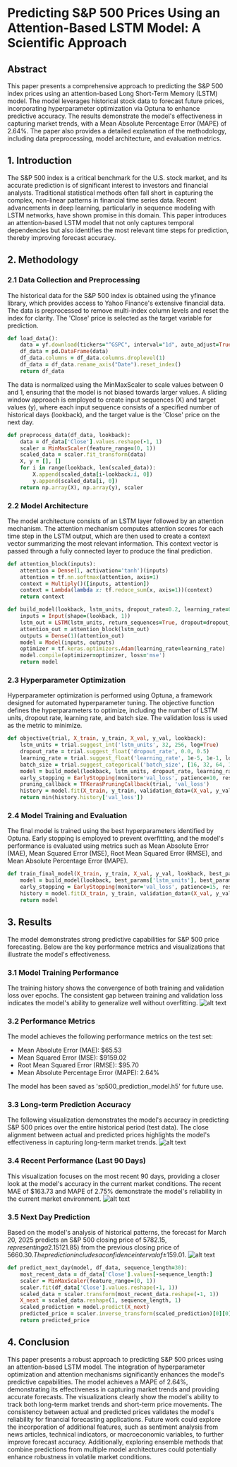 # Predicting S&P 500 Prices Using an Attention-Based LSTM Model: A Scientific Approach
## Abstract
This paper presents a comprehensive approach to predicting the S&P 500 index prices using an attention-based Long Short-Term Memory (LSTM) model. The model leverages historical stock data to forecast future prices, incorporating hyperparameter optimization via Optuna to enhance predictive accuracy. The results demonstrate the model's effectiveness in capturing market trends, with a Mean Absolute Percentage Error (MAPE) of 2.64%. The paper also provides a detailed explanation of the methodology, including data preprocessing, model architecture, and evaluation metrics.

## 1. Introduction
The S&P 500 index is a critical benchmark for the U.S. stock market, and its accurate prediction is of significant interest to investors and financial analysts. Traditional statistical methods often fall short in capturing the complex, non-linear patterns in financial time series data. Recent advancements in deep learning, particularly in sequence modeling with LSTM networks, have shown promise in this domain. This paper introduces an attention-based LSTM model that not only captures temporal dependencies but also identifies the most relevant time steps for prediction, thereby improving forecast accuracy.

## 2. Methodology
### 2.1 Data Collection and Preprocessing
The historical data for the S&P 500 index is obtained using the yfinance library, which provides access to Yahoo Finance's extensive financial data. The data is preprocessed to remove multi-index column levels and reset the index for clarity. The 'Close' price is selected as the target variable for prediction.

```ruby
def load_data():
    data = yf.download(tickers="^GSPC", interval="1d", auto_adjust=True)
    df_data = pd.DataFrame(data)
    df_data.columns = df_data.columns.droplevel(1)
    df_data = df_data.rename_axis("Date").reset_index()
    return df_data
```

The data is normalized using the MinMaxScaler to scale values between 0 and 1, ensuring that the model is not biased towards larger values. A sliding window approach is employed to create input sequences (X) and target values (y), where each input sequence consists of a specified number of historical days (lookback), and the target value is the 'Close' price on the next day.

```ruby
def preprocess_data(df_data, lookback):
    data = df_data['Close'].values.reshape(-1, 1)
    scaler = MinMaxScaler(feature_range=(0, 1))
    scaled_data = scaler.fit_transform(data)
    X, y = [], []
    for i in range(lookback, len(scaled_data)):
        X.append(scaled_data[i-lookback:i, 0])
        y.append(scaled_data[i, 0])
    return np.array(X), np.array(y), scaler
```

### 2.2 Model Architecture
The model architecture consists of an LSTM layer followed by an attention mechanism. The attention mechanism computes attention scores for each time step in the LSTM output, which are then used to create a context vector summarizing the most relevant information. This context vector is passed through a fully connected layer to produce the final prediction.

```ruby
def attention_block(inputs):
    attention = Dense(1, activation='tanh')(inputs)
    attention = tf.nn.softmax(attention, axis=1)
    context = Multiply()([inputs, attention])
    context = Lambda(lambda x: tf.reduce_sum(x, axis=1))(context)
    return context

def build_model(lookback, lstm_units, dropout_rate=0.2, learning_rate=0.001):
    inputs = Input(shape=(lookback, 1))
    lstm_out = LSTM(lstm_units, return_sequences=True, dropout=dropout_rate)(inputs)
    attention_out = attention_block(lstm_out)
    outputs = Dense(1)(attention_out)
    model = Model(inputs, outputs)
    optimizer = tf.keras.optimizers.Adam(learning_rate=learning_rate)
    model.compile(optimizer=optimizer, loss='mse')
    return model
```
  
### 2.3 Hyperparameter Optimization
Hyperparameter optimization is performed using Optuna, a framework designed for automated hyperparameter tuning. The objective function defines the hyperparameters to optimize, including the number of LSTM units, dropout rate, learning rate, and batch size. The validation loss is used as the metric to minimize.

```ruby
def objective(trial, X_train, y_train, X_val, y_val, lookback):
    lstm_units = trial.suggest_int('lstm_units', 32, 256, log=True)
    dropout_rate = trial.suggest_float('dropout_rate', 0.0, 0.5)
    learning_rate = trial.suggest_float('learning_rate', 1e-5, 1e-1, log=True)
    batch_size = trial.suggest_categorical('batch_size', [16, 32, 64, 128])
    model = build_model(lookback, lstm_units, dropout_rate, learning_rate)
    early_stopping = EarlyStopping(monitor='val_loss', patience=10, restore_best_weights=True)
    pruning_callback = TFKerasPruningCallback(trial, 'val_loss')
    history = model.fit(X_train, y_train, validation_data=(X_val, y_val), epochs=50, batch_size=batch_size, callbacks=[early_stopping, pruning_callback], verbose=0)
    return min(history.history['val_loss'])
```

### 2.4 Model Training and Evaluation
The final model is trained using the best hyperparameters identified by Optuna. Early stopping is employed to prevent overfitting, and the model's performance is evaluated using metrics such as Mean Absolute Error (MAE), Mean Squared Error (MSE), Root Mean Squared Error (RMSE), and Mean Absolute Percentage Error (MAPE).

```ruby
def train_final_model(X_train, y_train, X_val, y_val, lookback, best_params):
    model = build_model(lookback, best_params['lstm_units'], best_params['dropout_rate'], best_params['learning_rate'])
    early_stopping = EarlyStopping(monitor='val_loss', patience=15, restore_best_weights=True)
    history = model.fit(X_train, y_train, validation_data=(X_val, y_val), epochs=100, batch_size=best_params['batch_size'], callbacks=[early_stopping], verbose=1)
    return model
```

## 3. Results
The model demonstrates strong predictive capabilities for S&P 500 price forecasting. Below are the key performance metrics and visualizations that illustrate the model's effectiveness.

### 3.1 Model Training Performance
The training history shows the convergence of both training and validation loss over epochs. The consistent gap between training and validation loss indicates the model's ability to generalize well without overfitting.
![alt text](https://github.com/Isdinval/Predicting-S-P-500-Prices-Using-an-Attention-Based-LSTM-Model/blob/main/Images/model_training_hisotry.png?raw=true)



### 3.2 Performance Metrics
The model achieves the following performance metrics on the test set:

- Mean Absolute Error (MAE): $65.53
- Mean Squared Error (MSE): $9159.02
- Root Mean Squared Error (RMSE): $95.70
- Mean Absolute Percentage Error (MAPE): 2.64%

The model has been saved as 'sp500_prediction_model.h5' for future use.

### 3.3 Long-term Prediction Accuracy
The following visualization demonstrates the model's accuracy in predicting S&P 500 prices over the entire historical period (test data). The close alignment between actual and predicted prices highlights the model's effectiveness in capturing long-term market trends.
![alt text](https://github.com/Isdinval/Predicting-S-P-500-Prices-Using-an-Attention-Based-LSTM-Model/blob/main/Images/actual_vs_predicted_prices.png?raw=true)


### 3.4 Recent Performance (Last 90 Days)
This visualization focuses on the most recent 90 days, providing a closer look at the model's accuracy in the current market conditions. The recent MAE of $163.73 and MAPE of 2.75% demonstrate the model's reliability in the current market environment.
![alt text](https://github.com/Isdinval/Predicting-S-P-500-Prices-Using-an-Attention-Based-LSTM-Model/blob/main/Images/actual_vs_predicted_prices_zoom_90_days.png?raw=true)


### 3.5 Next Day Prediction
Based on the model's analysis of historical patterns, the forecast for March 20, 2025 predicts an S&P 500 closing price of $5782.15, representing a 2.15% increase ($121.85) from the previous closing price of $5660.30. The prediction includes a confidence interval of ±$159.01.
![alt text](https://github.com/Isdinval/Predicting-S-P-500-Prices-Using-an-Attention-Based-LSTM-Model/blob/main/Images/next_day_prediction.png?raw=true)

```ruby
def predict_next_day(model, df_data, sequence_length=30):
    most_recent_data = df_data['Close'].values[-sequence_length:]
    scaler = MinMaxScaler(feature_range=(0, 1))
    scaler.fit(df_data['Close'].values.reshape(-1, 1))
    scaled_data = scaler.transform(most_recent_data.reshape(-1, 1))
    X_next = scaled_data.reshape(1, sequence_length, 1)
    scaled_prediction = model.predict(X_next)
    predicted_price = scaler.inverse_transform(scaled_prediction)[0][0]
    return predicted_price
```

## 4. Conclusion
This paper presents a robust approach to predicting S&P 500 prices using an attention-based LSTM model. The integration of hyperparameter optimization and attention mechanisms significantly enhances the model's predictive capabilities. The model achieves a MAPE of 2.64%, demonstrating its effectiveness in capturing market trends and providing accurate forecasts.
The visualizations clearly show the model's ability to track both long-term market trends and short-term price movements. The consistency between actual and predicted prices validates the model's reliability for financial forecasting applications.
Future work could explore the incorporation of additional features, such as sentiment analysis from news articles, technical indicators, or macroeconomic variables, to further improve forecast accuracy. Additionally, exploring ensemble methods that combine predictions from multiple model architectures could potentially enhance robustness in volatile market conditions.
